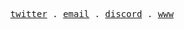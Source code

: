 <!-- Style inspired by Anthony Fu's README.md (src: https://github.com/antfu/antfu) -->

<p align="center">
  <samp>
    <a href="https://twitter.com/tejasag0">twitter</a> .
    <a href="mailto:tejas.agarwal.bly@gmail.com">email</a> .
    <a href="https://discord.com/users/771687332734173185">discord</a> .
    <a href="https://tejas.dino.icu">www</a>
  </samp>
</p>
